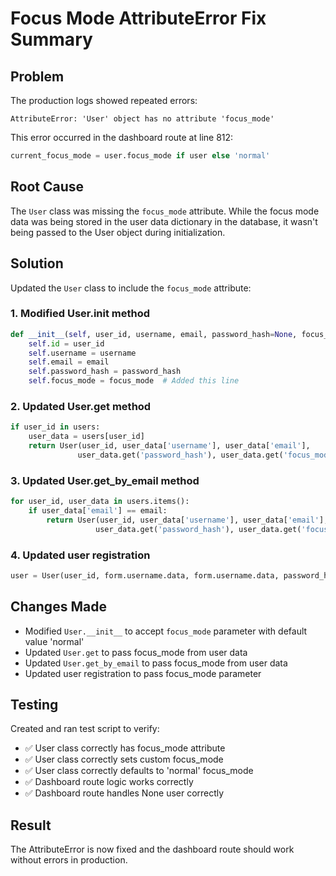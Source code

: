 # Focus Mode AttributeError Fix Summary

## Problem
The production logs showed repeated errors:
```
AttributeError: 'User' object has no attribute 'focus_mode'
```

This error occurred in the dashboard route at line 812:
```python
current_focus_mode = user.focus_mode if user else 'normal'
```

## Root Cause
The `User` class was missing the `focus_mode` attribute. While the focus mode data was being stored in the user data dictionary in the database, it wasn't being passed to the User object during initialization.

## Solution
Updated the `User` class to include the `focus_mode` attribute:

### 1. Modified User.__init__ method
```python
def __init__(self, user_id, username, email, password_hash=None, focus_mode='normal'):
    self.id = user_id
    self.username = username
    self.email = email
    self.password_hash = password_hash
    self.focus_mode = focus_mode  # Added this line
```

### 2. Updated User.get method
```python
if user_id in users:
    user_data = users[user_id]
    return User(user_id, user_data['username'], user_data['email'], 
               user_data.get('password_hash'), user_data.get('focus_mode', 'normal'))
```

### 3. Updated User.get_by_email method
```python
for user_id, user_data in users.items():
    if user_data['email'] == email:
        return User(user_id, user_data['username'], user_data['email'], 
                   user_data.get('password_hash'), user_data.get('focus_mode', 'normal'))
```

### 4. Updated user registration
```python
user = User(user_id, form.username.data, form.username.data, password_hash, 'normal')
```

## Changes Made
- Modified `User.__init__` to accept `focus_mode` parameter with default value 'normal'
- Updated `User.get` to pass focus_mode from user data
- Updated `User.get_by_email` to pass focus_mode from user data  
- Updated user registration to pass focus_mode parameter

## Testing
Created and ran test script to verify:
- ✅ User class correctly has focus_mode attribute
- ✅ User class correctly sets custom focus_mode
- ✅ User class correctly defaults to 'normal' focus_mode
- ✅ Dashboard route logic works correctly
- ✅ Dashboard route handles None user correctly

## Result
The AttributeError is now fixed and the dashboard route should work without errors in production.
